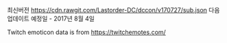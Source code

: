 최신버전 https://cdn.rawgit.com/Lastorder-DC/dccon/v170727/sub.json
다음 업데이트 예정일 - 2017년 8월 4일

Twitch emoticon data is from https://twitchemotes.com/
